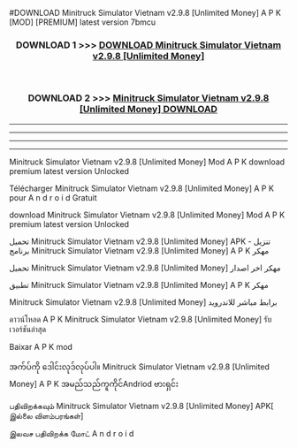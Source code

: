 #DOWNLOAD Minitruck Simulator Vietnam v2.9.8  [Unlimited Money] A P K [MOD] [PREMIUM] latest version 7bmcu



<div align="center">

<h3>DOWNLOAD 1 >>> <a href="https://teeasianyam.web.app?sq=Minitruck Simulator Vietnam v2.9.8  [Unlimited Money]">DOWNLOAD Minitruck Simulator Vietnam v2.9.8  [Unlimited Money] </a></h3><br>

<h3>DOWNLOAD 2 >>> <a href="https://teeasianyam.web.app?sq=Minitruck Simulator Vietnam v2.9.8  [Unlimited Money] ">Minitruck Simulator Vietnam v2.9.8  [Unlimited Money]  DOWNLOAD </a></h3>

</div>


----------------------------------------------------------

----------------------------------------------------------

----------------------------------------------------------

----------------------------------------------------------


Minitruck Simulator Vietnam v2.9.8  [Unlimited Money]  Mod A P K download premium latest version Unlocked

Télécharger Minitruck Simulator Vietnam v2.9.8  [Unlimited Money]  A P K pour A n d r o i d Gratuit

download Minitruck Simulator Vietnam v2.9.8  [Unlimited Money]  Mod A P K premium latest version Unlocked

تحميل Minitruck Simulator Vietnam v2.9.8  [Unlimited Money]  APK - تنزيل برنامج Minitruck Simulator Vietnam v2.9.8  [Unlimited Money]  A P K مهكر

تحميل Minitruck Simulator Vietnam v2.9.8  [Unlimited Money]  مهكر اخر اصدار

تطبيق Minitruck Simulator Vietnam v2.9.8  [Unlimited Money]  A P K مهكر

Minitruck Simulator Vietnam v2.9.8  [Unlimited Money]  برابط مباشر للاندرويد

ดาวน์โหลด A P K Minitruck Simulator Vietnam v2.9.8  [Unlimited Money]  รับเวอร์ชันล่าสุด

Baixar A P K mod

အက်ပ်ကို ဒေါင်းလုဒ်လုပ်ပါ။ Minitruck Simulator Vietnam v2.9.8  [Unlimited Money]  A P K အမည်သည်ကူကိုင်Andriod ဗားရှင်း

பதிவிறக்கவும் Minitruck Simulator Vietnam v2.9.8  [Unlimited Money]  APK[ இல்லை விளம்பரங்கள்] 
 
இலவச பதிவிறக்க மோட் A n d r o i d



